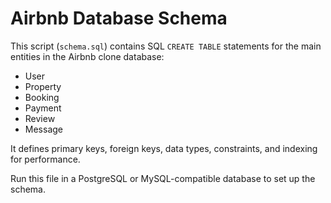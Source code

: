 # Airbnb Database Schema

This script (`schema.sql`) contains SQL `CREATE TABLE` statements for the main entities in the Airbnb clone database:

- User
- Property
- Booking
- Payment
- Review
- Message

It defines primary keys, foreign keys, data types, constraints, and indexing for performance.

Run this file in a PostgreSQL or MySQL-compatible database to set up the schema.
